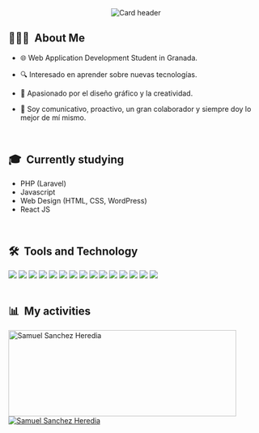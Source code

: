 <div align="center">
  <img src="https://arielguerrero.es/GitBanBlu.png" alt="Card header"/>
</div>

  ## 👨🏼‍💻 &nbsp;About Me

  - 🌐 Web Application Development Student in Granada.

  - 🔍 Interesado en aprender sobre nuevas tecnologías.

  - 🎨 Apasionado por el diseño gráfico y la creatividad.

  - 🤝 Soy comunicativo, proactivo, un gran colaborador y siempre doy lo mejor de mí mismo.

  <br>
  

</div>

<div>

  ## 🎓 &nbsp;Currently studying

  - PHP (Laravel)
  - Javascript
  - Web Design (HTML, CSS, WordPress)
  - React JS

<br>

</div>

<div>

  ## 🛠️ &nbsp;Tools and Technology

<img src="https://img.shields.io/badge/Bootstrap-563D7C?style=for-the-badge&logo=bootstrap&logoColor=white">
<img src="https://img.shields.io/badge/html5%20-%23E34F26.svg?&style=for-the-badge&logo=html5&logoColor=white">
<img src="https://img.shields.io/badge/css3%20-%231572B6.svg?&style=for-the-badge&logo=css3&logoColor=white">
<img src="https://img.shields.io/badge/wordpress%20-%2327799E.svg?&style=for-the-badge&logo=wordpress&logoColor=white">
<img src="https://img.shields.io/badge/javascript%20-%23323330.svg?&style=for-the-badge&logo=javascript&logoColor=%23F7DF1E">
<img src="https://img.shields.io/badge/React-61DAFB?style=for-the-badge&logo=react&logoColor=black">
<img src="https://img.shields.io/badge/git%20-%23F05033.svg?&style=for-the-badge&logo=git&logoColor=white">
<img src="https://img.shields.io/badge/Java-ED8B00?style=for-the-badge&logo=java&logoColor=white">
<img src="http://img.shields.io/badge/-VS%20Code-000000?style=for-the-badge&logo=Visual-studio-code&logoColor=blue">
<img src="https://img.shields.io/badge/PHP-777BB4?style=for-the-badge&logo=php&logoColor=white">
<img src="https://img.shields.io/badge/Laravel-FF2D20?style=for-the-badge&logo=laravel&logoColor=white">
<img src="https://img.shields.io/badge/PHOTOSHOP%20-%2314354C.svg?&style=for-the-badge&logoColor=white">
<img src="https://img.shields.io/badge/illustrator%20-%23F77B17.svg?&style=for-the-badge&logoColor=white">
<img src="https://img.shields.io/badge/Docker-2496ED?style=for-the-badge&logo=docker&logoColor=white">
<img src="https://img.shields.io/badge/MySQL-4479A1?style=for-the-badge&logo=mysql&logoColor=white">

   
<br>
<br>
</div>



<div>

  ## 📊 &nbsp;My activities
  <a href="https://github.com/SamuelSanchezHeredia">
    <img width=450 height=170 align="center" alt="Samuel Sanchez Heredia" src="https://github-readme-stats.vercel.app/api?username=SamuelSanchezHeredia&theme=algolia&show_icons=true&bg_color=0D1117&hide_border=true&count_private=true" />
  </a>
  <a href="https://github.com/SamuelSanchezHeredia">
    <img align="center" alt="Samuel Sanchez Heredia" src="https://github-readme-stats.vercel.app/api/top-langs/?username=SamuelSanchezHeredia&theme=algolia&layout=compact&bg_color=0D1117&hide_border=true&count_private=true" />
  </a>
<br>
  <br>
</div>
